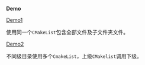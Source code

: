 **Demo**

[Demo1](https://github.com/Tenant/loam_velodyne_implementation/blob/master/CMakeLists.txt)

使用同一个`CMakeList`包含全部文件及子文件夹文件。



[Demo2](https://github.com/Tenant/Programming-Utils/blob/master/Project/DsvsegRegion_CPP/CMakeLists.txt)

不同级目录使用多个`CmakeList`，上级`CMakelist`调用下级。

